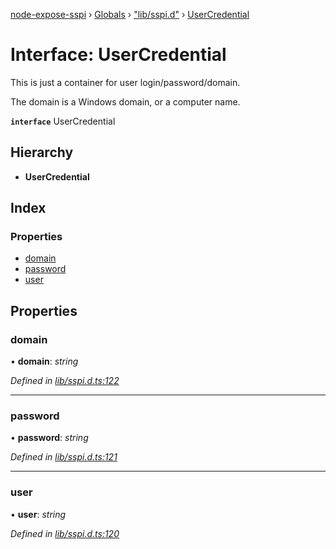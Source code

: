 [node-expose-sspi](../README.md) › [Globals](../globals.md) › ["lib/sspi.d"](../modules/_lib_sspi_d_.md) › [UserCredential](_lib_sspi_d_.usercredential.md)

# Interface: UserCredential

This is just a container for user login/password/domain.

The domain is a Windows domain, or a computer name.

**`interface`** UserCredential

## Hierarchy

* **UserCredential**

## Index

### Properties

* [domain](_lib_sspi_d_.usercredential.md#domain)
* [password](_lib_sspi_d_.usercredential.md#password)
* [user](_lib_sspi_d_.usercredential.md#user)

## Properties

###  domain

• **domain**: *string*

*Defined in [lib/sspi.d.ts:122](https://github.com/jlguenego/node-expose-sspi/blob/cdfba3e/lib/sspi.d.ts#L122)*

___

###  password

• **password**: *string*

*Defined in [lib/sspi.d.ts:121](https://github.com/jlguenego/node-expose-sspi/blob/cdfba3e/lib/sspi.d.ts#L121)*

___

###  user

• **user**: *string*

*Defined in [lib/sspi.d.ts:120](https://github.com/jlguenego/node-expose-sspi/blob/cdfba3e/lib/sspi.d.ts#L120)*
